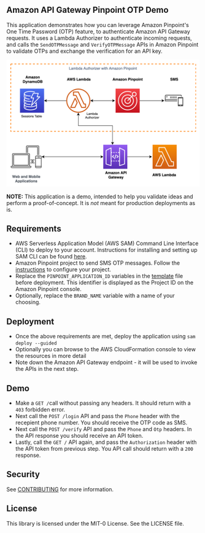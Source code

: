 ## Amazon API Gateway Pinpoint OTP Demo
This application demonstrates how you can leverage Amazon Pinpoint's One Time Password (OTP) feature, to authenticate Amazon API Gateway requests. It uses a Lambda Authorizer to authenticate incoming requests, and calls the `SendOTPMessage` and `VerifyOTPMessage` APIs in Amazon Pinpoint to validate OTPs and exchange the verification for an API key.

![Architecture Diagram](img/APIGatewaySMSAuth.png)

**NOTE:** This application is a demo, intended to help you validate ideas and perform a proof-of-concept. It is _not_ meant for production deployments as is.

## Requirements

- AWS Serverless Application Model (AWS SAM) Command Line Interface (CLI) to deploy to your account. Instructions for installing and setting up SAM CLI can be found [here](https://aws.amazon.com/serverless/sam/).
- Amazon Pinpoint project to send SMS OTP messages. Follow the [instructions](https://docs.aws.amazon.com/pinpoint/latest/userguide/channels-sms-setup.html) to configure your project.
- Replace the `PINPOINT_APPLICATION_ID` variables in the [template](template.yaml) file before deployment. This identifier is displayed as the Project ID on the Amazon Pinpoint console.
- Optionally, replace the `BRAND_NAME` variable with a name of your choosing.

## Deployment

- Once the above requirements are met, deploy the application using `sam deploy --guided`
- Optionally you can browse to the AWS CloudFormation console to view the resources in more detail
- Note down the Amazon API Gateway endpoint - it will be used to invoke the APIs in the next step.

## Demo

- Make a `GET /`call without passing any headers. It should return with a `403` forbidden error.
- Next call the `POST /login` API and pass the `Phone` header with the recepient phone number. You should receive the OTP code as SMS.
- Next call the `POST /verify` API and pass the `Phone` and `Otp` headers. In the API response you should receive an API token.
- Lastly, call the `GET /` API again, and pass the `Authorization` header with the API token from previous step. You API call should return with a `200` response.

## Security

See [CONTRIBUTING](CONTRIBUTING.md#security-issue-notifications) for more information.

## License

This library is licensed under the MIT-0 License. See the LICENSE file.
